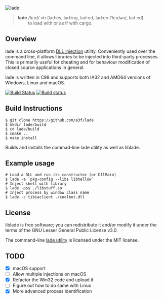 ![lade][lade_banner]


>**lade** _/leɪd/_ vb (lad·es, lad·ing, lad·ed, lad·en /ˈleɪdən/, lad·ed) <br>
>&emsp;&emsp; to load with or as if with cargo.

## Overview

lade is a cross-platform [DLL injection] utility. Conveniently used over the command line, it allows libraries to be injected into third-party processes. This is primarily useful for cheating and for behaviour modification of closed source applications in general.

lade is written in C99 and supports both IA32 and AMD64 versions of Windows, <s>Linux</s> and macOS.

[![Build Status](https://travis-ci.org/a3f/lade.svg?branch=master)](https://travis-ci.org/a3f/lade) [![Build status](https://ci.appveyor.com/api/projects/status/kx3yqmdxent7t3e0/branch/master?svg=true)](https://ci.appveyor.com/project/a3f/lade/branch/master)

## Build Instructions

    $ git clone https://github.com/a3f/lade
    $ mkdir lade/build
    $ cd lade/build
    $ cmake ..
    $ make install
	
Builds and installs the commad-line lade utility as well as liblade.

## Example usage
    
    # Load a DLL and run its constructor (or DllMain)
    $ lade -a `pkg-config --libs libhellow`
    # Inject shell with library
    $ lade -p$$ ./libstuff.so
    # Inject process by window class name
    $ lade -c tibiaclient ./coolbot.dll

## License

liblade is free software; you can redistribute it and/or modify it under the terms of the GNU Lesser General Public License v3.0.

The command-line [lade utility] is licensed under the MIT license.

## TODO

- [x] macOS support
- [ ] Allow multiple injections on macOS
- [x] Refactor the Win32 code and upload it
- [ ] Figure out how to do same with Linux
- [x] More advanced process identification

[DLL injection]: https://en.wikipedia.org/wiki/DLL_injection
[lade_banner]: https://raw.githubusercontent.com/a3f/lade/master/ext/img/banner_by_reddit.com_u_Gin_chan.png
[lade utility]: https://github.com/a3f/lade/blob/master/cli.c
